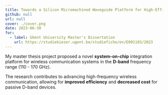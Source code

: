 ```yaml
---
title: Towards a Silicon Micromachined Waveguide Platform for High-Efficiency D-band Wireless Systems
github: null
url: null
cover: ./cover.png
date: 2023-06-30
for:
  - label: Ghent University Master's Dissertation
    url: https://studiekiezer.ugent.be/studiefiche/en/E091103/2023
---
```


My master thesis project proposed a novel **system-on-chip** integration platform for wireless communication systems in the **D-band** frequency range (110 - 170 GHz).

The research contributes to advancing high-frequency wireless communication, allowing for **improved efficiency** and **decreased cost** for passive D-band devices.